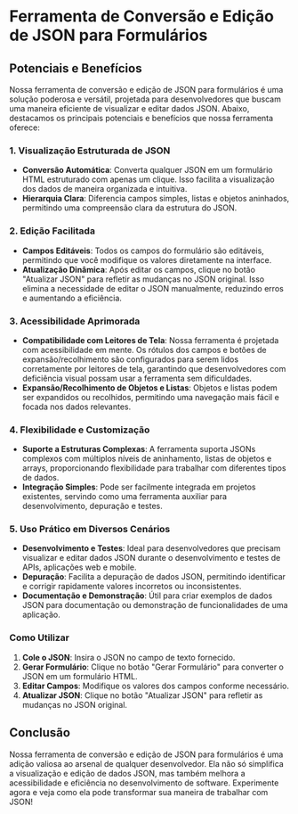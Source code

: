 # Ferramenta de Conversão e Edição de JSON para Formulários

## Potenciais e Benefícios

Nossa ferramenta de conversão e edição de JSON para formulários é uma solução poderosa e versátil, projetada para desenvolvedores que buscam uma maneira eficiente de visualizar e editar dados JSON. Abaixo, destacamos os principais potenciais e benefícios que nossa ferramenta oferece:

### 1. Visualização Estruturada de JSON

- **Conversão Automática**: Converta qualquer JSON em um formulário HTML estruturado com apenas um clique. Isso facilita a visualização dos dados de maneira organizada e intuitiva.
- **Hierarquia Clara**: Diferencia campos simples, listas e objetos aninhados, permitindo uma compreensão clara da estrutura do JSON.

### 2. Edição Facilitada

- **Campos Editáveis**: Todos os campos do formulário são editáveis, permitindo que você modifique os valores diretamente na interface.
- **Atualização Dinâmica**: Após editar os campos, clique no botão "Atualizar JSON" para refletir as mudanças no JSON original. Isso elimina a necessidade de editar o JSON manualmente, reduzindo erros e aumentando a eficiência.

### 3. Acessibilidade Aprimorada

- **Compatibilidade com Leitores de Tela**: Nossa ferramenta é projetada com acessibilidade em mente. Os rótulos dos campos e botões de expansão/recolhimento são configurados para serem lidos corretamente por leitores de tela, garantindo que desenvolvedores com deficiência visual possam usar a ferramenta sem dificuldades.
- **Expansão/Recolhimento de Objetos e Listas**: Objetos e listas podem ser expandidos ou recolhidos, permitindo uma navegação mais fácil e focada nos dados relevantes.

### 4. Flexibilidade e Customização

- **Suporte a Estruturas Complexas**: A ferramenta suporta JSONs complexos com múltiplos níveis de aninhamento, listas de objetos e arrays, proporcionando flexibilidade para trabalhar com diferentes tipos de dados.
- **Integração Simples**: Pode ser facilmente integrada em projetos existentes, servindo como uma ferramenta auxiliar para desenvolvimento, depuração e testes.

### 5. Uso Prático em Diversos Cenários

- **Desenvolvimento e Testes**: Ideal para desenvolvedores que precisam visualizar e editar dados JSON durante o desenvolvimento e testes de APIs, aplicações web e mobile.
- **Depuração**: Facilita a depuração de dados JSON, permitindo identificar e corrigir rapidamente valores incorretos ou inconsistentes.
- **Documentação e Demonstração**: Útil para criar exemplos de dados JSON para documentação ou demonstração de funcionalidades de uma aplicação.

### Como Utilizar

1. **Cole o JSON**: Insira o JSON no campo de texto fornecido.
2. **Gerar Formulário**: Clique no botão "Gerar Formulário" para converter o JSON em um formulário HTML.
3. **Editar Campos**: Modifique os valores dos campos conforme necessário.
4. **Atualizar JSON**: Clique no botão "Atualizar JSON" para refletir as mudanças no JSON original.

## Conclusão

Nossa ferramenta de conversão e edição de JSON para formulários é uma adição valiosa ao arsenal de qualquer desenvolvedor. Ela não só simplifica a visualização e edição de dados JSON, mas também melhora a acessibilidade e eficiência no desenvolvimento de software. Experimente agora e veja como ela pode transformar sua maneira de trabalhar com JSON!
